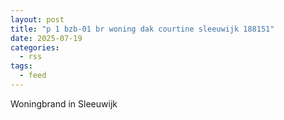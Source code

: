 ```yaml
---
layout: post
title: "p 1 bzb-01 br woning dak courtine sleeuwijk 188151"
date: 2025-07-19
categories: 
  - rss
tags: 
  - feed
---
```


Woningbrand in Sleeuwijk
